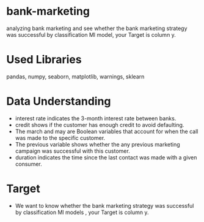 # bank-marketing
analyzing bank marketing and see whether the bank marketing strategy was successful by classification Ml model, your Target is column y.
# Used Libraries
pandas, numpy, seaborn, matplotlib, warnings, sklearn
# Data Understanding
* interest rate indicates the 3-month interest rate between banks.
* credit shows if the customer has enough credit to avoid defaulting.
* The  march and may are Boolean variables that account for when the call was made to the specific customer.
* The previous variable shows whether the any previous marketing campaign was successful with this customer.
* duration indicates the time since the last contact was made with a given consumer.

# Target
* We want to know whether the bank marketing strategy was successful by classification Ml models , your Target is column y.
